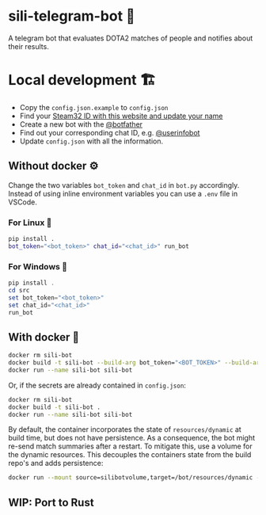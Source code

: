 # sili-telegram-bot 🚀

A telegram bot that evaluates DOTA2 matches of people and notifies about their
results.

# Local development 🏗️

- Copy the `config.json.example` to `config.json`
- Find your
  [Steam32 ID with this website and update your name](https://steamid.xyz/)
- Create a new bot with the [@botfather](https://t.me/botfather)
- Find out your corresponding chat ID, e.g.
  [@userinfobot](https://t.me/userinfobot)
- Update `config.json` with all the information.

## Without docker ⚙️

Change the two variables `bot_token` and `chat_id` in `bot.py` accordingly.
Instead of using inline environment variables you can use a `.env` file in
VSCode.

### For Linux 🐧

```bash
pip install .
bot_token="<bot_token>" chat_id="<chat_id>" run_bot
```

### For Windows 💩

```powershell
pip install .
cd src
set bot_token="<bot_token>"
set chat_id="<chat_id>"
run_bot
```

## With docker 🐋

```bash
docker rm sili-bot
docker build -t sili-bot --build-arg bot_token="<BOT_TOKEN>" --build-arg chat_id="<CHAT_ID>" .
docker run --name sili-bot sili-bot
```

Or, if the secrets are already contained in `config.json`:

```bash
docker rm sili-bot
docker build -t sili-bot .
docker run --name sili-bot sili-bot
```

By default, the container incorporates the state of `resources/dynamic` at
build time, but does not have persistence. As a consequence, the bot might
re-send match summaries after a restart. To mitigate this, use a volume
for the dynamic resources. This decouples the containers state from the build
repo's and adds persistence:

```bash
docker run --mount source=silibotvolume,target=/bot/resources/dynamic --name sili-bot -d sili-bot
```

## WIP: Port to Rust
